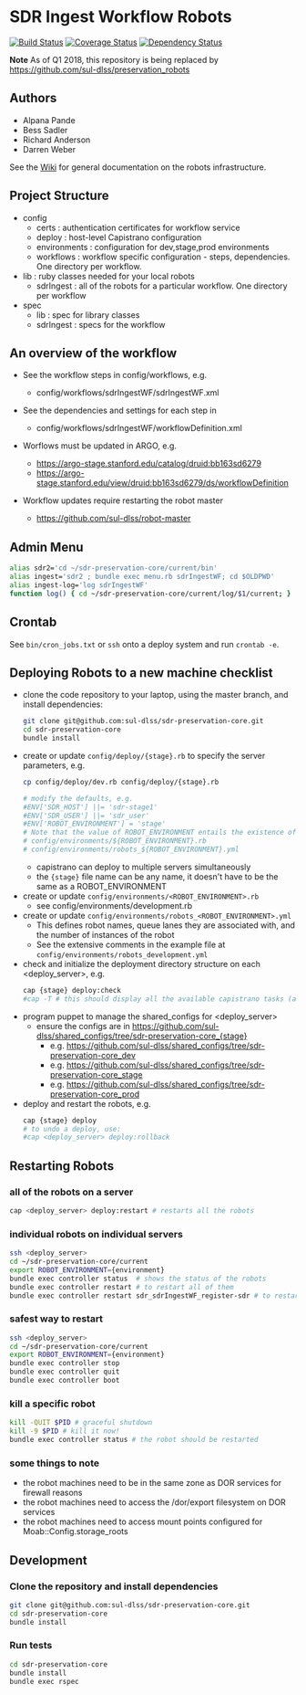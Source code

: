 # SDR Ingest Workflow Robots

[![Build Status](https://travis-ci.org/sul-dlss/sdr-preservation-core.png?branch=master)](https://travis-ci.org/sul-dlss/sdr-preservation-core) [![Coverage Status](https://coveralls.io/repos/sul-dlss/sdr-preservation-core/badge.png?branch=master)](https://coveralls.io/r/sul-dlss/sdr-preservation-core) [![Dependency Status](https://gemnasium.com/sul-dlss/sdr-preservation-core.svg)](https://gemnasium.com/sul-dlss/sdr-preservation-core) 

**Note** As of Q1 2018, this repository is being replaced by https://github.com/sul-dlss/preservation_robots

## Authors
* Alpana Pande
* Bess Sadler
* Richard Anderson
* Darren Weber

See the [Wiki](https://github.com/sul-dlss/robot-master/wiki) for general documentation on the robots infrastructure.


## Project Structure

- config
  - certs : authentication certificates for workflow service
  - deploy : host-level Capistrano configuration
  - environments : configuration for dev,stage,prod environments
  - workflows : workflow specific configuration - steps, dependencies. One directory per workflow.
- lib : ruby classes needed for your local robots
  - sdrIngest : all of the robots for a particular workflow. One directory per workflow
- spec
  - lib : spec for library classes
  - sdrIngest : specs for the workflow


## An overview of the workflow

* See the workflow steps in config/workflows, e.g.
  - config/workflows/sdrIngestWF/sdrIngestWF.xml

* See the dependencies and settings for each step in
  - config/workflows/sdrIngestWF/workflowDefinition.xml

* Worflows must be updated in ARGO, e.g.
  - https://argo-stage.stanford.edu/catalog/druid:bb163sd6279
  - https://argo-stage.stanford.edu/view/druid:bb163sd6279/ds/workflowDefinition

* Workflow updates require restarting the robot master
  - https://github.com/sul-dlss/robot-master


## Admin Menu

```bash
alias sdr2='cd ~/sdr-preservation-core/current/bin'
alias ingest='sdr2 ; bundle exec menu.rb sdrIngestWF; cd $OLDPWD'
alias ingest-log='log sdrIngestWF'
function log() { cd ~/sdr-preservation-core/current/log/$1/current; }
```


## Crontab

See `bin/cron_jobs.txt` or `ssh` onto a deploy system and run `crontab -e`.


## Deploying Robots to a new machine checklist

* clone the code repository to your laptop, using the master branch, and install dependencies:
    ```bash
    git clone git@github.com:sul-dlss/sdr-preservation-core.git
    cd sdr-preservation-core
    bundle install
    ```
* create or update `config/deploy/{stage}.rb` to specify the server parameters, e.g.
    ```bash
    cp config/deploy/dev.rb config/deploy/{stage}.rb
    ```
    ```ruby
    # modify the defaults, e.g.
    #ENV['SDR_HOST'] ||= 'sdr-stage1'
    #ENV['SDR_USER'] ||= 'sdr_user'
    #ENV['ROBOT_ENVIRONMENT'] = 'stage'
    # Note that the value of ROBOT_ENVIRONMENT entails the existence of two config files:
    # config/environments/${ROBOT_ENVIRONMENT}.rb
    # config/environments/robots_${ROBOT_ENVIRONMENT}.yml
    ```
  * capistrano can deploy to multiple servers simultaneously
  * the `{stage}` file name can be any name, it doesn't have to be the same as a ROBOT_ENVIRONMENT
* create or update `config/environments/<ROBOT_ENVIRONMENT>.rb`
  * see config/environments/development.rb
* create or update `config/environments/robots_<ROBOT_ENVIRONMENT>.yml`
  * This defines robot names, queue lanes they are associated with, and the number of instances of the robot
  * See the extensive comments in the example file at `config/environments/robots_development.yml`
* check and initialize the deployment directory structure on each <deploy_server>, e.g.
    ```bash
    cap {stage} deploy:check
    #cap -T # this should display all the available capistrano tasks (and subtasks)
    ```
* program puppet to manage the shared_configs for <deploy_server>
  * ensure the configs are in https://github.com/sul-dlss/shared_configs/tree/sdr-preservation-core_{stage}
    * e.g. https://github.com/sul-dlss/shared_configs/tree/sdr-preservation-core_dev
    * e.g. https://github.com/sul-dlss/shared_configs/tree/sdr-preservation-core_stage
    * e.g. https://github.com/sul-dlss/shared_configs/tree/sdr-preservation-core_prod
* deploy and restart the robots, e.g.
    ```bash
    cap {stage} deploy
    # to undo a deploy, use:
    #cap <deploy_server> deploy:rollback
    ```


## Restarting Robots

### all of the robots on a server
```bash
cap <deploy_server> deploy:restart # restarts all the robots
```

### individual robots on individual servers
```bash
ssh <deploy_server>
cd ~/sdr-preservation-core/current
export ROBOT_ENVIRONMENT={environment}
bundle exec controller status  # shows the status of the robots
bundle exec controller restart # to restart all of them
bundle exec controller restart sdr_sdrIngestWF_register-sdr # to restart just this robot
```

### safest way to restart
```bash
ssh <deploy_server>
cd ~/sdr-preservation-core/current
export ROBOT_ENVIRONMENT={environment}
bundle exec controller stop
bundle exec controller quit
bundle exec controller boot
```

### kill a specific robot
```bash
kill -QUIT $PID # graceful shutdown
kill -9 $PID # kill it now!
bundle exec controller status # the robot should be restarted
```

### some things to note
* the robot machines need to be in the same zone as DOR services for firewall reasons
* the robot machines need to access the /dor/export filesystem on DOR services
* the robot machines need to access mount points configured for Moab::Config.storage_roots


## Development

### Clone the repository and install dependencies

```bash
git clone git@github.com:sul-dlss/sdr-preservation-core.git
cd sdr-preservation-core
bundle install
```
    
### Run tests

```bash
cd sdr-preservation-core
bundle install
bundle exec rspec
```


